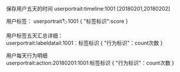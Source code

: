 
保存用户五天的时间
    userportrait:timeline:1001 [20180201,20180202]
    
用户标签：
    userportrait:label:1001 
        {
            "标签标识":score
        }
 
用户标签五天汇总详细：       
    userportrait:labeldatail:1001：标签标识
        {
            "行为标识"：count次数
        }
 
用户每天行为明细       
    userportrait:action:20180201:1001:标签标识
        {
            "行为标识"：count次数
        }
        